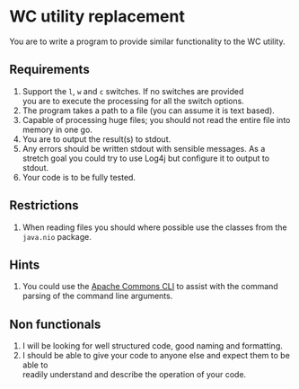 # WC utility replacement

You are to write a program to provide similar functionality to the
WC utility.

## Requirements
1. Support the `l`, `w` and `c` switches.  If no switches are provided<br>
you are to execute the processing for all the switch options.
2. The program takes a path to a file (you can assume it is text based).
3. Capable of processing huge files; you should not read the entire file into memory in one go.
4. You are to output the result(s) to stdout.
5. Any errors should be written stdout with sensible messages.  As a stretch goal
you could try to use Log4j but configure it to output to stdout.
6. Your code is to be fully tested.

## Restrictions
1. When reading files you should where possible use the classes from the `java.nio` package.

## Hints
1. You could use the [Apache Commons CLI](https://commons.apache.org/proper/commons-cli/)
to assist with the command parsing of the command line arguments.

## Non functionals
1. I will be looking for well structured code, good naming and formatting.
2. I should be able to give your code to anyone else and expect them to be able to<br>
readily understand and describe the operation of your code.